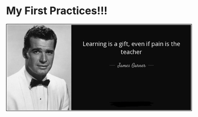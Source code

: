 # My First Practices!!!

![alt text](https://github.com/JefBronze/1_Practice/blob/main/1%20Beginner_Practices/practice%26pain.png)
